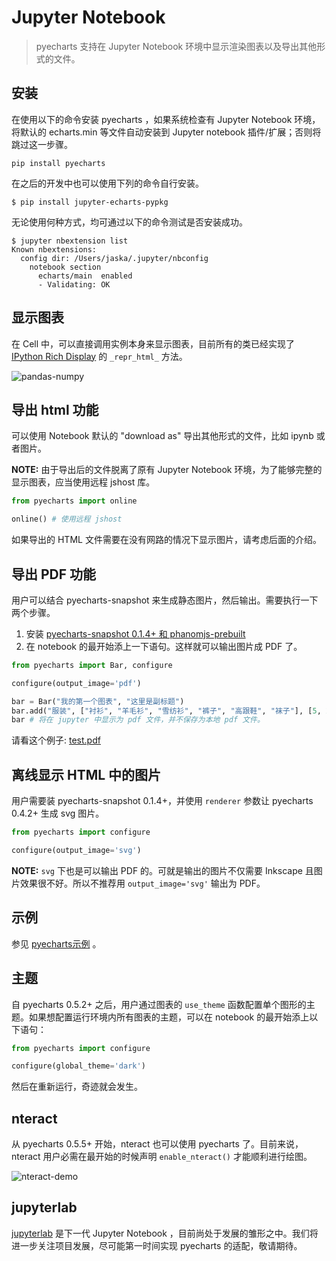 # Jupyter Notebook

> pyecharts 支持在 Jupyter Notebook 环境中显示渲染图表以及导出其他形式的文件。

## 安装

在使用以下的命令安装 pyecharts ，如果系统检查有 Jupyter Notebook 环境，将默认的 echarts.min 等文件自动安装到  Jupyter notebook 插件/扩展；否则将跳过这一步骤。

```shell
pip install pyecharts
```

在之后的开发中也可以使用下列的命令自行安装。

```shell
$ pip install jupyter-echarts-pypkg
```

无论使用何种方式，均可通过以下的命令测试是否安装成功。

```shell
$ jupyter nbextension list
Known nbextensions:
  config dir: /Users/jaska/.jupyter/nbconfig
    notebook section
      echarts/main  enabled 
      - Validating: OK
```

## 显示图表

在 Cell 中，可以直接调用实例本身来显示图表，目前所有的类已经实现了 [IPython Rich Display](http://ipython.readthedocs.io/en/stable/config/integrating.html#rich-display) 的 `_repr_html_` 方法。

![pandas-numpy](https://user-images.githubusercontent.com/19553554/35104252-3e36cee2-fca3-11e7-8e43-09bbe8dbbd1e.png)

## 导出 html 功能

可以使用 Notebook 默认的 "download as" 导出其他形式的文件，比如 ipynb 或者图片。

**NOTE:** 由于导出后的文件脱离了原有 Jupyter Notebook 环境，为了能够完整的显示图表，应当使用远程 jshost 库。

```python
from pyecharts import online

online() # 使用远程 jshost
```

如果导出的 HTML 文件需要在没有网路的情况下显示图片，请考虑后面的介绍。

## 导出 PDF 功能

用户可以结合 pyecharts-snapshot 来生成静态图片，然后输出。需要执行一下两个步骤。

1. 安装 [pyecharts-snapshot 0.1.4+ 和 phanomjs-prebuilt](https://github.com/pyecharts/pyecharts-snapshot#installation)
2. 在 notebook 的最开始添上一下语句。这样就可以输出图片成 PDF 了。

```python
from pyecharts import Bar, configure

configure(output_image='pdf')

bar = Bar("我的第一个图表", "这里是副标题")
bar.add("服装", ["衬衫", "羊毛衫", "雪纺衫", "裤子", "高跟鞋", "袜子"], [5, 20, 36, 10, 75, 90])
bar # 将在 jupyter 中显示为 pdf 文件，并不保存为本地 pdf 文件。
```

请看这个例子: [test.pdf](https://github.com/pyecharts/pyecharts/files/1813293/test.6.pdf)

## 离线显示 HTML 中的图片

用户需要装 pyecharts-snapshot 0.1.4+，并使用 `renderer` 参数让 pyecharts 0.4.2+ 生成 svg 图片。

```python
from pyecharts import configure

configure(output_image='svg')
```

**NOTE:** `svg` 下也是可以输出 PDF 的。可就是输出的图片不仅需要 Inkscape 且图片效果很不好。所以不推荐用 `output_image='svg'` 输出为 PDF。

## 示例

参见 [pyecharts示例](https://github.com/pyecharts/pyecharts-users-cases) 。

## 主题

自 pyecharts 0.5.2+ 之后，用户通过图表的 `use_theme` 函数配置单个图形的主题。如果想配置运行环境内所有图表的主题，可以在 notebook 的最开始添上以下语句：

```python
from pyecharts import configure

configure(global_theme='dark')
```

然后在重新运行，奇迹就会发生。

## nteract

从 pyecharts 0.5.5+ 开始，nteract 也可以使用 pyecharts 了。目前来说，nteract 用户必需在最开始的时候声明 `enable_nteract()` 才能顺利进行绘图。


![nteract-demo](https://user-images.githubusercontent.com/4280312/40146181-75652024-595c-11e8-9a63-44fcfb8959c2.png)


## jupyterlab

[jupyterlab](https://github.com/jupyterlab/jupyterlab) 是下一代 Jupyter Notebook ，目前尚处于发展的雏形之中。我们将进一步关注项目发展，尽可能第一时间实现 pyecharts 的适配，敬请期待。


